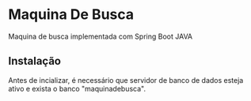 # Maquina De Busca
Maquina de busca implementada com Spring Boot JAVA


## Instalação
Antes de incializar, é necessário que servidor de banco de dados esteja ativo e exista o banco "maquinadebusca".
